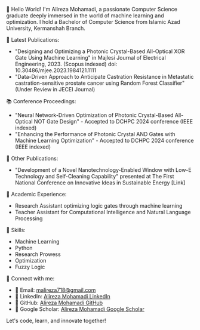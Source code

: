 👋 Hello World! I'm Alireza Mohamadi, a passionate Computer Science graduate deeply immersed in the world of machine learning and optimization. I hold a Bachelor of Computer Science from Islamic Azad University, Kermanshah Branch.

📝 Latest Publications:
   - "Designing and Optimizing a Photonic Crystal-Based All-Optical XOR Gate Using Machine Learning" in Majlesi Journal of Electrical Engineering, 2023. (Scopus indexed) doi: 10.30486/mjee.2023.1984121.1111
   - "Data-Driven Approach to Anticipate Castration Resistance in Metastatic castration-sensitive prostate cancer using Random Forest Classifier" (Under Review in JECEI Journal)

📚 Conference Proceedings:
   - "Neural Network-Driven Optimization of Photonic Crystal-Based All-Optical NOT Gate Design" - Accepted to DCHPC 2024 conference (IEEE indexed)
   - "Enhancing the Performance of Photonic Crystal AND Gates with Machine Learning Optimization" - Accepted to DCHPC 2024 conference (IEEE indexed)


📝 Other Publications:
   - "Development of a Novel Nanotechnology-Enabled Window with Low-E Technology and Self-Cleaning Capability" presented at The First National Conference on Innovative Ideas in Sustainable Energy [Link]

💼 Academic Experience:
   - Research Assistant optimizing logic gates through machine learning
   - Teacher Assistant for Computational Intelligence and Natural Language Processing

🚀 Skills:
   - Machine Learning
   - Python
   - Research Prowess
   - Optimization
   - Fuzzy Logic

🔗 Connect with me:
   - 📧 Email: malireza718@gmail.com
   - 🔗 LinkedIn: [Alireza Mohamadi LinkedIn](https://www.linkedin.com/in/alireza-mohamadi-ml/)
   - 🔗 GitHub: [Alireza Mohamadi GitHub](https://github.com/alirezamohamadiam)
   - 🔗 Google Scholar: [Alireza Mohamadi Google Scholar](https://scholar.google.com/citations?user=YourProfileID)

Let's code, learn, and innovate together!
